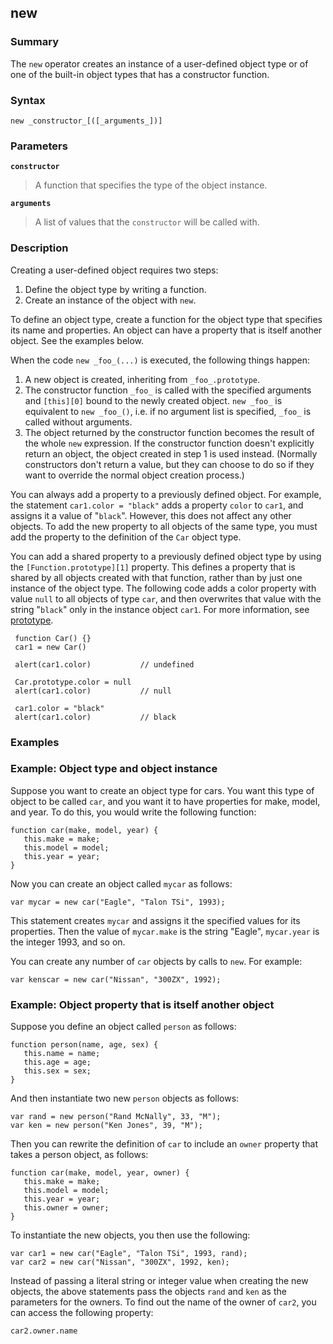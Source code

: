 ## new

### Summary

The `new` operator creates an instance of a user-defined object type or of one of the built-in object types that has a constructor function.

### Syntax

    new _constructor_[([_arguments_])]

### Parameters

**`constructor`**

> A function that specifies the type of the object instance.

**`arguments`**

> A list of values that the `constructor` will be called with.

### Description

Creating a user-defined object requires two steps:

1. Define the object type by writing a function.
2. Create an instance of the object with `new`.

To define an object type, create a function for the object type that specifies its name and properties. An object can have a property that is itself another object. See the examples below.

When the code `new _foo_(...)` is executed, the following things happen:

1. A new object is created, inheriting from `_foo_.prototype`.
2. The constructor function `_foo_` is called with the specified arguments and `[this][0]` bound to the newly created object. `new _foo_` is equivalent to `new _foo_()`, i.e. if no argument list is specified, `_foo_` is called without arguments.
3. The object returned by the constructor function becomes the result of the whole `new` expression. If the constructor function doesn't explicitly return an object, the object created in step 1 is used instead. (Normally constructors don't return a value, but they can choose to do so if they want to override the normal object creation process.)

You can always add a property to a previously defined object. For example, the statement `car1.color = "black"` adds a property `color` to `car1`, and assigns it a value of "`black`". However, this does not affect any other objects. To add the new property to all objects of the same type, you must add the property to the definition of the `Car` object type.

You can add a shared property to a previously defined object type by using the `[Function.prototype][1]` property. This defines a property that is shared by all objects created with that function, rather than by just one instance of the object type. The following code adds a color property with value `null` to all objects of type `car`, and then overwrites that value with the string "`black`" only in the instance object `car1`. For more information, see [prototype][1].

     function Car() {}
     car1 = new Car()
     
     alert(car1.color)           // undefined
     
     Car.prototype.color = null
     alert(car1.color)           // null
     
     car1.color = "black"
     alert(car1.color)           // black
    

### Examples

### Example: Object type and object instance

Suppose you want to create an object type for cars. You want this type of object to be called `car`, and you want it to have properties for make, model, and year. To do this, you would write the following function:

    function car(make, model, year) {
       this.make = make;
       this.model = model;
       this.year = year;
    }
    

Now you can create an object called `mycar` as follows:

    var mycar = new car("Eagle", "Talon TSi", 1993);
    

This statement creates `mycar` and assigns it the specified values for its properties. Then the value of `mycar.make` is the string "Eagle", `mycar.year` is the integer 1993, and so on.

You can create any number of `car` objects by calls to `new`. For example:

    var kenscar = new car("Nissan", "300ZX", 1992);
    

### Example: Object property that is itself another object

Suppose you define an object called `person` as follows:

    function person(name, age, sex) {
       this.name = name;
       this.age = age;
       this.sex = sex;
    }
    

And then instantiate two new `person` objects as follows:

    var rand = new person("Rand McNally", 33, "M");
    var ken = new person("Ken Jones", 39, "M");
    

Then you can rewrite the definition of `car` to include an `owner` property that takes a person object, as follows:

    function car(make, model, year, owner) {
       this.make = make;
       this.model = model;
       this.year = year;
       this.owner = owner;
    }
    

To instantiate the new objects, you then use the following:

    var car1 = new car("Eagle", "Talon TSi", 1993, rand);
    var car2 = new car("Nissan", "300ZX", 1992, ken);
    

Instead of passing a literal string or integer value when creating the new objects, the above statements pass the objects `rand` and `ken` as the parameters for the owners. To find out the name of the owner of `car2`, you can access the following property:

    car2.owner.name
    



[0]: https://developer.mozilla.org/en/docs/Web/JavaScript/Reference/Operators/this
[1]: https://developer.mozilla.org/en/docs/Web/JavaScript/Reference/Global_Objects/Function/prototype